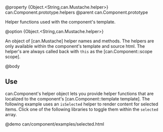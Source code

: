 @property {Object.<String,can.Mustache.helper>} can.Component.prototype.helpers
@parent can.Component.prototype

Helper functions used with the component's template.

@option {Object.<String,can.Mustache.helper>}

An object of [can.Mustache] helper names and methods. The helpers are only
available within the component's template and source html. The helper's
are always called back with `this` as the [can.Component::scope scope].

@body

## Use

can.Component's helper object lets you provide helper functions that are localized to
the component's [can.Component::template template].  The following example
uses an `isSelected` helper to render content for selected items. Click
one of the following libraries to toggle them within the `selected` array. 

@demo can/component/examples/selected.html